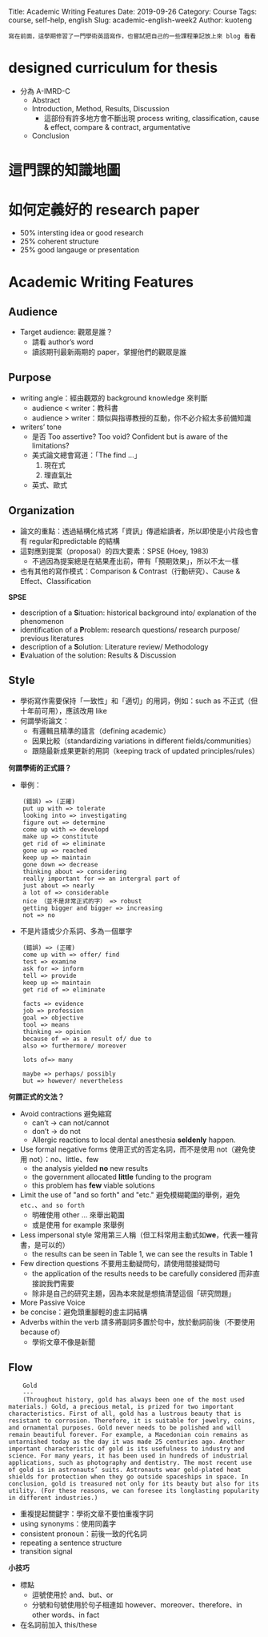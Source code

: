 Title: Academic Writing Features
Date: 2019-09-26
Category: Course
Tags: course, self-help, english
Slug: academic-english-week2
Author: kuoteng
```
寫在前面，這學期修習了一門學術英語寫作，也嘗試把自己的一些課程筆記放上來 blog 看看
```
# designed curriculum for thesis
- 分為 A-IMRD-C
    - Abstract
    - Introduction, Method, Results, Discussion
        - 這部份有許多地方會不斷出現 process writing, classification, cause & effect, compare & contract, argumentative
    - Conclusion
# 這門課的知識地圖

# 如何定義好的 research paper
- 50% intersting idea or good research
- 25% coherent structure
- 25% good langauge or presentation

# Academic Writing Features

## Audience
- Target audience: 觀眾是誰？
    - 請看 author’s word
    - 讀該期刊最新兩期的 paper，掌握他們的觀眾是誰
## Purpose
- writing angle：經由觀眾的 background knowledge 來判斷
    - audience < writer：教科書
    - audience > writer：類似與指導教授的互動，你不必介紹太多前備知識
- writers’ tone
    - 是否 Too assertive? Too void? Confident but is aware of the limitations?
    - 美式論文總會寫道：「The find …」
        1. 現在式
        2. 理直氣壯
    - 英式、歐式
## Organization
- 論文的重點：透過結構化格式將「資訊」傳遞給讀者，所以即使是小片段也會有 regular和predictable 的結構
- 這對應到提案（proposal）的四大要素：SPSE (Hoey, 1983)
    - 不過因為提案總是在結果產出前，帶有「預期效果」，所以不太一樣
- 也有其他的寫作模式：Comparison & Contrast（行動研究）、Cause & Effect、Classification

**SPSE**

- description of a **S**ituation: historical background into/ explanation of the phenomenon
- identification of a **P**roblem: research questions/ research purpose/ previous literatures
- description of a **S**olution: Literature review/ Methodology
- **E**valuation of the solution: Results & Discussion

## Style
- 學術寫作需要保持「一致性」和「適切」的用詞，例如：such as 不正式（但十年前可用），應該改用 like
- 何謂學術論文：
    - 有邏輯且精準的語言（defining academic）
    - 因果比較（standardizing variations in different fields/communities）
    - 跟隨最新成果更新的用詞（keeping track of updated principles/rules）

**何謂學術的正式語？**

- 舉例：
```
    (錯誤) => (正確)
    put up with => tolerate
    looking into => investigating
    figure out => determine
    come up with => developd
    make up => constitute
    get rid of => eliminate
    gone up => reached
    keep up => maintain
    gone down => decrease
    thinking about => considering
    really important for => an intergral part of
    just about => nearly
    a lot of => considerable
    nice （並不是非常正式的字） => robust
    getting bigger and bigger => increasing
    not => no

```
- 不是片語或少介系詞、多為一個單字
```
    (錯誤) => (正確)
    come up with => offer/ find
    test => examine
    ask for => inform
    tell => provide
    keep up => maintain
    get rid of => eliminate

    facts => evidence
    job => profession
    goal => objective
    tool => means
    thinking => opinion
    because of => as a result of/ due to
    also => furthermore/ moreover

    lots of=> many

    maybe => perhaps/ possibly
    but => however/ nevertheless
```
**何謂正式的文法？**

- Avoid contractions 避免縮寫
    - can’t → can not/cannot
    - don’t → do not
    - Allergic reactions to local dental anesthesia **seldenly** happen.
- Use formal negative forms 使用正式的否定名詞，而不是使用 not（避免使用 not）：no、little、few
    - the analysis yielded **no** new results
    - the government allocated **little** funding to the program
    - this problem has **few** viable solutions
- Limit the use of "and so forth" and "etc." 避免模糊範圍的舉例，避免`etc.`、`and so forth`
    - 明確使用 other … 來舉出範圍
    - 或是使用 for example 來舉例
- Less impersonal style 常用第三人稱（但工科常用主動式如**we**，代表一種背書，是可以的）
    - the results can be seen in Table 1, we can see the results in Table 1
- Few direction questions 不要用主動疑問句，請使用間接疑問句
    - the application of the results needs to be carefully considered 而非直接說我們需要
    - 除非是自己的研究主題，因為本來就是想搞清楚這個「研究問題」
- More Passive Voice
- be concise：避免頭重腳輕的虛主詞結構
- Adverbs within the verb 請多將副詞多置於句中，放於動詞前後（不要使用 because of）
    - 學術文章不像是新聞
## Flow
```
    Gold
    ---
    (Throughout history, gold has always been one of the most used materials.) Gold, a precious metal, is prized for two important characteristics. First of all, gold has a lustrous beauty that is resistant to corrosion. Therefore, it is suitable for jewelry, coins, and ornamental purposes. Gold never needs to be polished and will remain beautiful forever. For example, a Macedonian coin remains as untarnished today as the day it was made 25 centuries ago. Another important characteristic of gold is its usefulness to industry and science. For many years, it has been used in hundreds of industrial applications, such as photography and dentistry. The most recent use of gold is in astronauts’ suits. Astronauts wear gold-plated heat shields for protection when they go outside spaceships in space. In conclusion, gold is treasured not only for its beauty but also for its utility. (For these reasons, we can foresee its longlasting popularity in different industries.)
```
- 重複提起關鍵字：學術文章不要怕重複字詞
- using synonyms：使用同義字
- consistent pronoun：前後一致的代名詞
- repeating a sentence structure
- transition signal

**小技巧**

- 標點
    - 逗號使用於 and、but、or
    - 分號和句號使用於句子相連如 however、moreover、therefore、in other words、in fact
- 在名詞前加入 this/these

